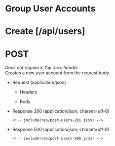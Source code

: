 # Group User Accounts

# Create [/api/users]

# POST

*Does not require `X-Tap-Auth` header.*  
Creates a new user account from the request body.

  + Request (application/json)

    + Headers


    + Body

        <!-- include(req/post-users.json) -->


  + Response 200 (application/json; charset=utf-8)

        <!-- include(res/post-users-201.json) -->


  + Response 500 (application/json; charset=utf-8)

        <!-- include(res/post-users-500.json) -->
